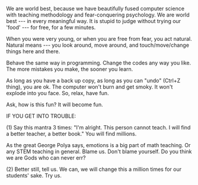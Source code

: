We are world best, because we have beautifully fused computer science with teaching methodology and fear-conquering psychology.
We are world best --- in every meaningful way. 
It is stupid to judge without trying our 'food' --- for free, for a few minutes.  


When you were very young, or when you are free from fear, you act natural.
Natural means --- you look around, move around, and touch/move/change things here and there.

Behave the same way in programming.
Change the codes any way you like. The more mistakes you make, the sooner you learn.

As long as you have a back up copy, as long as you can "undo" (Ctrl+Z thing), you are ok.
The computer won't burn and get smoky. It won't explode into you face. So, relax, have fun.


Ask, how is this fun? It will become fun. 


IF YOU GET INTO TROUBLE:

(1) Say this mantra 3 times: "I'm alright. This person cannot teach. I will find a better teacher, a better book." 
    You will find millions.

As the great George Polya says, emotions is a big part of math teaching. Or any STEM teaching in general. Blame us. Don't blame yourself. 
Do you think we are Gods who can never err?

(2) Better still, tell us. We can, we will change this a million times for our students' sake. Try us.

